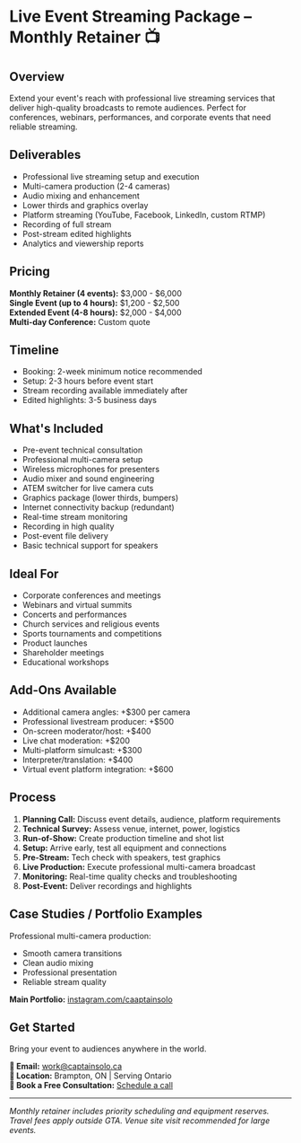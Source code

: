 # Live Event Streaming Package – Monthly Retainer 📺

## Overview
Extend your event's reach with professional live streaming services that deliver high-quality broadcasts to remote audiences. Perfect for conferences, webinars, performances, and corporate events that need reliable streaming.

## Deliverables
- Professional live streaming setup and execution
- Multi-camera production (2-4 cameras)
- Audio mixing and enhancement
- Lower thirds and graphics overlay
- Platform streaming (YouTube, Facebook, LinkedIn, custom RTMP)
- Recording of full stream
- Post-stream edited highlights
- Analytics and viewership reports

## Pricing
**Monthly Retainer (4 events):** $3,000 - $6,000  
**Single Event (up to 4 hours):** $1,200 - $2,500  
**Extended Event (4-8 hours):** $2,000 - $4,000  
**Multi-day Conference:** Custom quote

## Timeline
- Booking: 2-week minimum notice recommended
- Setup: 2-3 hours before event start
- Stream recording available immediately after
- Edited highlights: 3-5 business days

## What's Included
- Pre-event technical consultation
- Professional multi-camera setup
- Wireless microphones for presenters
- Audio mixer and sound engineering
- ATEM switcher for live camera cuts
- Graphics package (lower thirds, bumpers)
- Internet connectivity backup (redundant)
- Real-time stream monitoring
- Recording in high quality
- Post-event file delivery
- Basic technical support for speakers

## Ideal For
- Corporate conferences and meetings
- Webinars and virtual summits
- Concerts and performances
- Church services and religious events
- Sports tournaments and competitions
- Product launches
- Shareholder meetings
- Educational workshops

## Add-Ons Available
- Additional camera angles: +$300 per camera
- Professional livestream producer: +$500
- On-screen moderator/host: +$400
- Live chat moderation: +$200
- Multi-platform simulcast: +$300
- Interpreter/translation: +$400
- Virtual event platform integration: +$600

## Process
1. **Planning Call:** Discuss event details, audience, platform requirements
2. **Technical Survey:** Assess venue, internet, power, logistics
3. **Run-of-Show:** Create production timeline and shot list
4. **Setup:** Arrive early, test all equipment and connections
5. **Pre-Stream:** Tech check with speakers, test graphics
6. **Live Production:** Execute professional multi-camera broadcast
7. **Monitoring:** Real-time quality checks and troubleshooting
8. **Post-Event:** Deliver recordings and highlights

## Case Studies / Portfolio Examples
Professional multi-camera production:
- Smooth camera transitions
- Clean audio mixing
- Professional presentation
- Reliable stream quality

**Main Portfolio:** [instagram.com/caaptainsolo](https://www.instagram.com/caaptainsolo/)

## Get Started
Bring your event to audiences anywhere in the world.

**📧 Email:** work@captainsolo.ca  
**📍 Location:** Brampton, ON | Serving Ontario  
**💼 Book a Free Consultation:** [Schedule a call](#contact)

---

*Monthly retainer includes priority scheduling and equipment reserves. Travel fees apply outside GTA. Venue site visit recommended for large events.*

